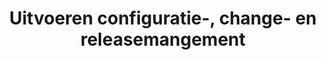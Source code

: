 ---
title: 6. Uitvoeren configuratie-, change- en releasemangement
taxonomie: None
tags:

draft: false
---